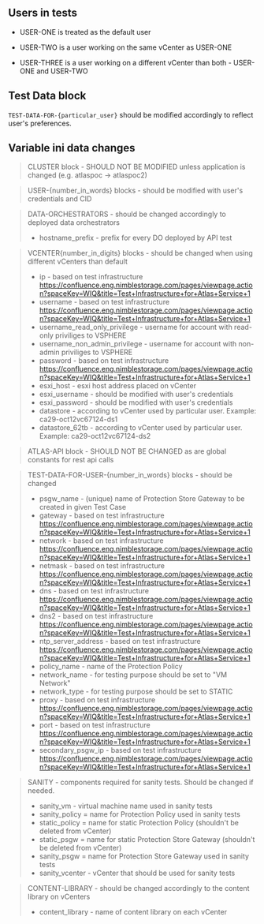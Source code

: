 ## Users in tests

- USER-ONE is treated as the default user

- USER-TWO is a user working on the same vCenter as USER-ONE

- USER-THREE is a user working on a different vCenter than both - USER-ONE and USER-TWO

## Test Data block

`TEST-DATA-FOR-{particular_user}` should be modified accordingly to reflect user's preferences.

## Variable ini data changes
> CLUSTER block - SHOULD NOT BE MODIFIED unless application is changed (e.g. atlaspoc -> atlaspoc2)

> USER-{number_in_words} blocks - should be modified with user's credentials and CID

> DATA-ORCHESTRATORS - should be changed accordingly to deployed data orchestrators
>- hostname_prefix - prefix for every DO deployed by API test

> VCENTER{number_in_digits} blocks - should be changed when using different vCenters than default
>- ip - based on test infrastructure https://confluence.eng.nimblestorage.com/pages/viewpage.action?spaceKey=WIQ&title=Test+Infrastructure+for+Atlas+Service+1
>- username - based on test infrastructure https://confluence.eng.nimblestorage.com/pages/viewpage.action?spaceKey=WIQ&title=Test+Infrastructure+for+Atlas+Service+1
>- username_read_only_privilege - username for account with read-only priviliges to VSPHERE
>- username_non_admin_privilege - username for account with non-admin priviliges to VSPHERE
>- password - based on test infrastructure https://confluence.eng.nimblestorage.com/pages/viewpage.action?spaceKey=WIQ&title=Test+Infrastructure+for+Atlas+Service+1
>- esxi_host - esxi host address placed on vCenter
>- esxi_username - should be modified with user's credentials
>- esxi_password - should be modified with user's credentials
>- datastore - according to vCenter used by particular user. Example: ca29-oct12vc67124-ds1
>- datastore_62tb - according to vCenter used by particular user. Example: ca29-oct12vc67124-ds2

> ATLAS-API block - SHOULD NOT BE CHANGED as are global constants for rest api calls

> TEST-DATA-FOR-USER-{number_in_words} blocks - should be changed 
>- psgw_name - (unique) name of Protection Store Gateway to be created in given Test Case
>- gateway - based on test infrastructure https://confluence.eng.nimblestorage.com/pages/viewpage.action?spaceKey=WIQ&title=Test+Infrastructure+for+Atlas+Service+1
>- network - based on test infrastructure https://confluence.eng.nimblestorage.com/pages/viewpage.action?spaceKey=WIQ&title=Test+Infrastructure+for+Atlas+Service+1
>- netmask - based on test infrastructure https://confluence.eng.nimblestorage.com/pages/viewpage.action?spaceKey=WIQ&title=Test+Infrastructure+for+Atlas+Service+1
>- dns - based on test infrastructure https://confluence.eng.nimblestorage.com/pages/viewpage.action?spaceKey=WIQ&title=Test+Infrastructure+for+Atlas+Service+1
>- dns2 - based on test infrastructure https://confluence.eng.nimblestorage.com/pages/viewpage.action?spaceKey=WIQ&title=Test+Infrastructure+for+Atlas+Service+1
>- ntp_server_address - based on test infrastructure https://confluence.eng.nimblestorage.com/pages/viewpage.action?spaceKey=WIQ&title=Test+Infrastructure+for+Atlas+Service+1
>- policy_name - name of the Protection Policy
>- network_name - for testing purpose should be set to "VM Network"
>- network_type - for testing purpose should be set to STATIC
>- proxy - based on test infrastructure https://confluence.eng.nimblestorage.com/pages/viewpage.action?spaceKey=WIQ&title=Test+Infrastructure+for+Atlas+Service+1
>- port - based on test infrastructure https://confluence.eng.nimblestorage.com/pages/viewpage.action?spaceKey=WIQ&title=Test+Infrastructure+for+Atlas+Service+1
>- secondary_psgw_ip - based on test infrastructure https://confluence.eng.nimblestorage.com/pages/viewpage.action?spaceKey=WIQ&title=Test+Infrastructure+for+Atlas+Service+1

> SANITY - components required for sanity tests. Should be changed if needed.
>- sanity_vm - virtual machine name used in sanity tests
>- sanity_policy = name for Protection Policy used in sanity tests
>- static_policy = name for static Protection Policy (shouldn't be deleted from vCenter)
>- static_psgw = name for static Protection Store Gateway (shouldn't be deleted from vCenter)
>- sanity_psgw = name for Protection Store Gateway used in sanity tests
>- sanity_vcenter - vCenter that should be used for sanity tests

> CONTENT-LIBRARY - should be changed accordingly to the content library on vCenters
>- content_library - name of content library on each vCenter